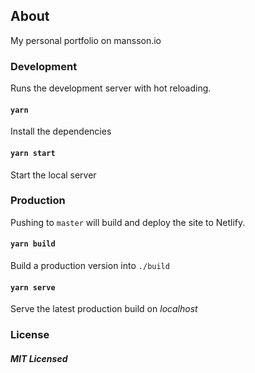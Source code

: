 ## About

My personal portfolio on mansson.io

### Development

Runs the development server with hot reloading.

#### `yarn`
Install the dependencies

#### `yarn start`
Start the local server

### Production

Pushing to `master` will build and deploy the site to Netlify.

#### `yarn build`
Build a production version into `./build`

#### `yarn serve`
Serve the latest production build on *localhost*

### License

##### MIT Licensed
